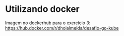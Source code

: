 # Utilizando docker

Imagem no dockerhub para o exercício 3: https://hub.docker.com/r/dhoialmeida/desafio-go-kube
